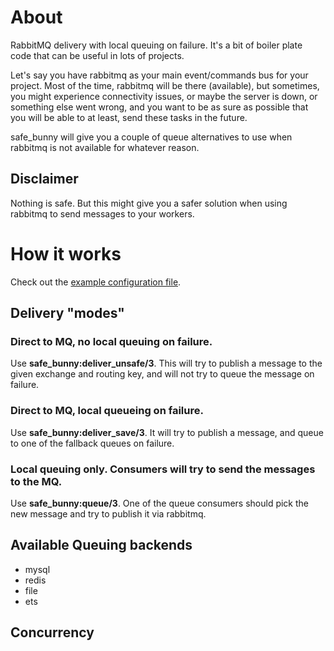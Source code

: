 # About
RabbitMQ delivery with local queuing on failure. It's a bit of boiler plate code
that can be useful in lots of projects.

Let's say you have rabbitmq as your main event/commands bus for your project. Most
of the time, rabbitmq will be there (available), but sometimes, you might experience
connectivity issues, or maybe the server is down, or something else went wrong, 
and you want to be as sure as possible that you will be able to at least, send
these tasks in the future. 

safe_bunny will give you a couple of queue alternatives to use when rabbitmq is
not available for whatever reason.

## Disclaimer
Nothing is safe. But this might give you a safer solution when using rabbitmq
to send messages to your workers.

# How it works
Check out the [example configuration file](https://github.com/marcelog/safe_bunny/blob/master/priv/example.config).

## Delivery "modes"

### Direct to MQ, no local queuing on failure.
Use **safe_bunny:deliver_unsafe/3**. This will try to publish a message to the
given exchange and routing key, and will not try to queue the message on failure.

### Direct to MQ, local queueing on failure.
Use **safe_bunny:deliver_save/3**. It will try to publish a message, and queue
to one of the fallback queues on failure.

### Local queuing only. Consumers will try to send the messages to the MQ.
Use **safe_bunny:queue/3**. One of the queue consumers should pick the new
message and try to publish it via rabbitmq.

## Available Queuing backends

 * mysql
 * redis
 * file
 * ets

## Concurrency

